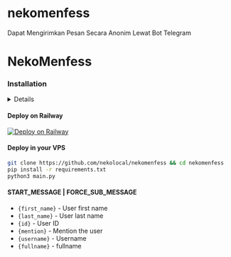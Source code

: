 # nekomenfess
Dapat Mengirimkan Pesan Secara Anonim Lewat Bot Telegram

# NekoMenfess
 
### Installation

<details>#### Deploy on Heroku
[![Deploy](https://www.herokucdn.com/deploy/button.svg)](https://heroku.com/deploy?template=https://github.com/nekolocal/nekomenfess)</br>
</details>

#### Deploy on Railway
[![Deploy on Railway](https://railway.app/button.svg)](https://railway.app/new)

#### Deploy in your VPS
````bash
git clone https://github.com/nekolocal/nekomenfess && cd nekomenfess
pip install -r requirements.txt
python3 main.py
````

#### START_MESSAGE | FORCE_SUB_MESSAGE

* `{first_name}` - User first name
* `{last_name}` - User last name
* `{id}` - User ID
* `{mention}` - Mention the user
* `{username}` - Username
* `{fullname}` - fullname


